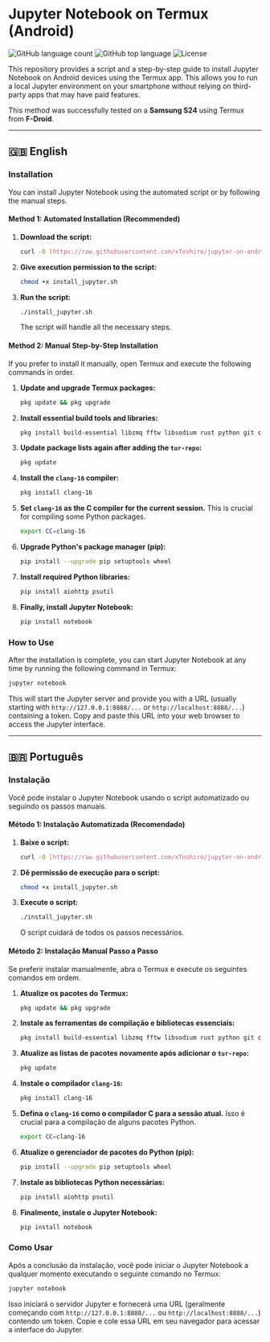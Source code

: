 # Jupyter Notebook on Termux (Android)

![GitHub language count](https://img.shields.io/github/languages/count/xToshiro/jupyter-on-android)
![GitHub top language](https://img.shields.io/github/languages/top/xToshiro/jupyter-on-android?style=flat)
![License](https://img.shields.io/github/license/xToshiro/jupyter-on-android)

This repository provides a script and a step-by-step guide to install Jupyter Notebook on Android devices using the Termux app. This allows you to run a local Jupyter environment on your smartphone without relying on third-party apps that may have paid features.

This method was successfully tested on a **Samsung S24** using Termux from **F-Droid**.

---

## 🇬🇧 English

### Installation

You can install Jupyter Notebook using the automated script or by following the manual steps.

#### Method 1: Automated Installation (Recommended)

1.  **Download the script:**
    ```bash
    curl -O [https://raw.githubusercontent.com/xToshiro/jupyter-on-android/main/install_jupyter.sh](https://raw.githubusercontent.com/xToshiro/jupyter-on-android/main/install_jupyter.sh)
    ```

2.  **Give execution permission to the script:**
    ```bash
    chmod +x install_jupyter.sh
    ```

3.  **Run the script:**
    ```bash
    ./install_jupyter.sh
    ```
    The script will handle all the necessary steps.

#### Method 2: Manual Step-by-Step Installation

If you prefer to install it manually, open Termux and execute the following commands in order.

1.  **Update and upgrade Termux packages:**
    ```bash
    pkg update && pkg upgrade
    ```

2.  **Install essential build tools and libraries:**
    ```bash
    pkg install build-essential libzmq fftw libsodium rust python git curl libandroid-sysv-semaphore tur-repo
    ```

3.  **Update package lists again after adding the `tur-repo`:**
    ```bash
    pkg update
    ```

4.  **Install the `clang-16` compiler:**
    ```bash
    pkg install clang-16
    ```

5.  **Set `clang-16` as the C compiler for the current session.** This is crucial for compiling some Python packages.
    ```bash
    export CC=clang-16
    ```

6.  **Upgrade Python's package manager (pip):**
    ```bash
    pip install --upgrade pip setuptools wheel
    ```

7.  **Install required Python libraries:**
    ```bash
    pip install aiohttp psutil
    ```

8.  **Finally, install Jupyter Notebook:**
    ```bash
    pip install notebook
    ```

### How to Use

After the installation is complete, you can start Jupyter Notebook at any time by running the following command in Termux:

```bash
jupyter notebook
```

This will start the Jupyter server and provide you with a URL (usually starting with `http://127.0.0.1:8888/...` or `http://localhost:8888/...`) containing a token. Copy and paste this URL into your web browser to access the Jupyter interface.

---

## 🇧🇷 Português

### Instalação

Você pode instalar o Jupyter Notebook usando o script automatizado ou seguindo os passos manuais.

#### Método 1: Instalação Automatizada (Recomendado)

1.  **Baixe o script:**
    ```bash
    curl -O [https://raw.githubusercontent.com/xToshiro/jupyter-on-android/main/install_jupyter.sh](https://raw.githubusercontent.com/xToshiro/jupyter-on-android/main/install_jupyter.sh)
    ```

2.  **Dê permissão de execução para o script:**
    ```bash
    chmod +x install_jupyter.sh
    ```

3.  **Execute o script:**
    ```bash
    ./install_jupyter.sh
    ```
    O script cuidará de todos os passos necessários.

#### Método 2: Instalação Manual Passo a Passo

Se preferir instalar manualmente, abra o Termux e execute os seguintes comandos em ordem.

1.  **Atualize os pacotes do Termux:**
    ```bash
    pkg update && pkg upgrade
    ```

2.  **Instale as ferramentas de compilação e bibliotecas essenciais:**
    ```bash
    pkg install build-essential libzmq fftw libsodium rust python git curl libandroid-sysv-semaphore tur-repo
    ```

3.  **Atualize as listas de pacotes novamente após adicionar o `tur-repo`:**
    ```bash
    pkg update
    ```

4.  **Instale o compilador `clang-16`:**
    ```bash
    pkg install clang-16
    ```

5.  **Defina o `clang-16` como o compilador C para a sessão atual.** Isso é crucial para a compilação de alguns pacotes Python.
    ```bash
    export CC=clang-16
    ```

6.  **Atualize o gerenciador de pacotes do Python (pip):**
    ```bash
    pip install --upgrade pip setuptools wheel
    ```

7.  **Instale as bibliotecas Python necessárias:**
    ```bash
    pip install aiohttp psutil
    ```

8.  **Finalmente, instale o Jupyter Notebook:**
    ```bash
    pip install notebook
    ```

### Como Usar

Após a conclusão da instalação, você pode iniciar o Jupyter Notebook a qualquer momento executando o seguinte comando no Termux:

```bash
jupyter notebook
```

Isso iniciará o servidor Jupyter e fornecerá uma URL (geralmente começando com `http://127.0.0.1:8888/...` ou `http://localhost:8888/...`) contendo um token. Copie e cole essa URL em seu navegador para acessar a interface do Jupyter.
